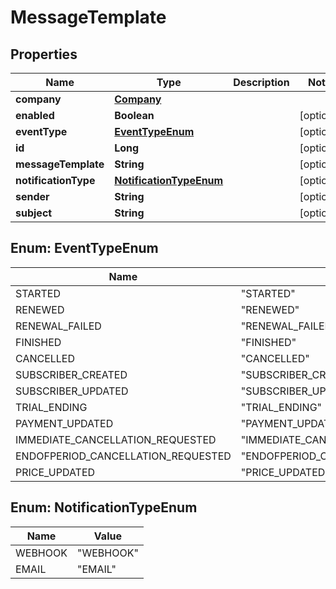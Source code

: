 
# MessageTemplate

## Properties
Name | Type | Description | Notes
------------ | ------------- | ------------- | -------------
**company** | [**Company**](Company.md) |  | 
**enabled** | **Boolean** |  |  [optional]
**eventType** | [**EventTypeEnum**](#EventTypeEnum) |  |  [optional]
**id** | **Long** |  |  [optional]
**messageTemplate** | **String** |  |  [optional]
**notificationType** | [**NotificationTypeEnum**](#NotificationTypeEnum) |  |  [optional]
**sender** | **String** |  |  [optional]
**subject** | **String** |  |  [optional]


<a name="EventTypeEnum"></a>
## Enum: EventTypeEnum
Name | Value
---- | -----
STARTED | &quot;STARTED&quot;
RENEWED | &quot;RENEWED&quot;
RENEWAL_FAILED | &quot;RENEWAL_FAILED&quot;
FINISHED | &quot;FINISHED&quot;
CANCELLED | &quot;CANCELLED&quot;
SUBSCRIBER_CREATED | &quot;SUBSCRIBER_CREATED&quot;
SUBSCRIBER_UPDATED | &quot;SUBSCRIBER_UPDATED&quot;
TRIAL_ENDING | &quot;TRIAL_ENDING&quot;
PAYMENT_UPDATED | &quot;PAYMENT_UPDATED&quot;
IMMEDIATE_CANCELLATION_REQUESTED | &quot;IMMEDIATE_CANCELLATION_REQUESTED&quot;
ENDOFPERIOD_CANCELLATION_REQUESTED | &quot;ENDOFPERIOD_CANCELLATION_REQUESTED&quot;
PRICE_UPDATED | &quot;PRICE_UPDATED&quot;


<a name="NotificationTypeEnum"></a>
## Enum: NotificationTypeEnum
Name | Value
---- | -----
WEBHOOK | &quot;WEBHOOK&quot;
EMAIL | &quot;EMAIL&quot;




